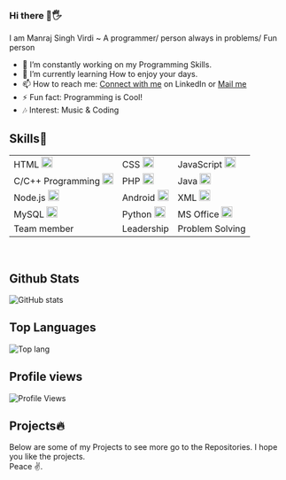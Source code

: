 ### Hi there 👋🖐
<!-- <img src="https://raw.githubusercontent.com/MartinHeinz/MartinHeinz/master/wave.gif" width="25px"> -->

<!--
**Manraj29/Manraj29** is a ✨ _special_ ✨ repository because its `README.md` (this file) appears on your GitHub profile.-->

I am Manraj Singh Virdi
 ~ A programmer/ person always in problems/ Fun person 
- 🔭 I’m constantly working on my Programming Skills.
- 🌱 I’m currently learning How to enjoy your days.
- 📫 How to reach me: <a href="https://www.linkedin.com/in/manraj-singh-virdi-44aa451b2/detail/">Connect with me</a> on LinkedIn or <a href = "mailto:virdimanajsingh9@gmail.com">Mail me</a>
- ⚡ Fun fact: Programming is Cool!
- 🎶 Interest: Music & Coding

<!-- <p>
 <img src="https://user-images.githubusercontent.com/61323049/110215282-de210200-7ece-11eb-865f-f769bbe6c1b7.jpg" width="350px" top="50px">
</p>
 -->

<h2>Skills💪</h2>
<div>
<!-- <img src="https://camo.githubusercontent.com/528c747b822ad5b408176ad29cc08224eb4ce7cc578e8033967f64223f594f8e/68747470733a2f2f696d672e736869656c64732e696f2f62616467652f432d696e666f726d6174696f6e616c3f7374796c653d666f722d7468652d6261646765266c6f676f3d63">
 <img src="https://camo.githubusercontent.com/38ea02fe75ed5fb85db38f0fe9e7475482eb48e1e1c3c16d0eaaff1d943b8a6a/68747470733a2f2f696d672e736869656c64732e696f2f62616467652f432b2b2d626c75653f7374796c653d666f722d7468652d6261646765266c6f676f3d63253242253242">
<img src="https://camo.githubusercontent.com/e80a222eef8c7abb81f9c0a4521efd756c2bc562af41e5ffce2004be1eb12482/68747470733a2f2f696d672e736869656c64732e696f2f62616467652f48544d4c352d77686974653f7374796c653d666f722d7468652d6261646765266c6f676f3d68746d6c35">
<img src="https://camo.githubusercontent.com/5039762ad01157a36915df71595284f6f0bba77c42787035b62afc06ecf45676/68747470733a2f2f696d672e736869656c64732e696f2f62616467652f435353332d626c75653f7374796c653d666f722d7468652d6261646765266c6f676f3d63737333">
<img src="https://camo.githubusercontent.com/07e696d73e35ca9f9c0d73d6d1d5378b3a43230f90dd82e7dc7065fe30df5fb8/68747470733a2f2f696d672e736869656c64732e696f2f62616467652f44424d532d636f726e73696c6b3f7374796c653d666f722d7468652d6261646765266c6f676f3d7468652d6d6f7669652d6461746162617365266c6f676f436f6c6f723d79656c6c6f77">
<img src="https://camo.githubusercontent.com/e9069299d120da1f7b62c0456cc049795af4245963078c8c8e47745d2f82744b/68747470733a2f2f696d672e736869656c64732e696f2f62616467652f4d532532304f66666963652d6f72616e67653f7374796c653d666f722d7468652d6261646765266c6f676f3d6d6963726f736f66742d6f6666696365">
<img src="https://camo.githubusercontent.com/c13463b4cfa225b48dfdd4a2997562ca247bb2da81b8fe506447ae1b95a1a6e4/68747470733a2f2f696d672e736869656c64732e696f2f62616467652f56422e4e45542d707572706c653f7374796c653d666f722d7468652d6261646765266c6f676f3d2e6e6574">
<img src="https://camo.githubusercontent.com/9d358b77d6aaa6aaf86015f2c8f2876a8c6161cb603c74b507c07463439be269/68747470733a2f2f696d672e736869656c64732e696f2f62616467652f4a6176612d626c75653f7374796c653d666f722d7468652d6261646765266c6f676f3d6a617661"> -->
<table border="0">
 <tr>
  <td>HTML <img src="https://play-lh.googleusercontent.com/85WnuKkqDY4gf6tndeL4_Ng5vgRk7PTfmpI4vHMIosyq6XQ7ZGDXNtYG2s0b09kJMw" height=20></td> 
  <td>CSS <img src="https://play-lh.googleusercontent.com/RTAZb9E639F4JBcuBRTPEk9_92I-kaKgBMw4LFxTGhdCQeqWukXh74rTngbQpBVGxqo" height=20></td> 
  <td>JavaScript <img src="https://www.javascripttutorial.net/wp-content/uploads/2021/04/JavaScript-Tutorial.svg" height=20></td>
 </tr>
 <tr>
  <td>C/C++ Programming <img src="https://encrypted-tbn0.gstatic.com/images?q=tbn:ANd9GcSctf2rwVh3_iEZv6OzhWQyuyjT06gtssuXbg&usqp=CAU" height=20></td> 
  <td>PHP <img src="https://laravelnews.imgix.net/images/phplogo.jpg?ixlib=php-3.3.1" height=20></td> 
  <td>Java <img src="https://cdn.vox-cdn.com/thumbor/_AobZZDt_RVStktVR7mUZpBkovc=/0x0:640x427/1200x800/filters:focal(0x0:640x427)/cdn.vox-cdn.com/assets/1087137/java_logo_640.jpg" height=20></td>
 </tr>
 <tr>
  <td>Node.js <img src="https://www.startechup.com/wp-content/uploads/January-11-2021-Nodejs-What-it-is-used-for-and-when-where-to-use-it-for-your-enterprise-app-development.jpg" height=20></td> 
  <td>Android <img src="https://data1.ibtimes.co.in/en/full/561247/android-m.jpg" height=20></td> 
  <td>XML <img src="http://www.tbee.org/wp-content/uploads/2021/01/xml-file.png" height=20></td>
 </tr>
 <tr>
  <td>MySQL <img src="https://guiltyparties.com/wp-content/uploads/2020/06/MySQL-Logo.png" height=20></td> 
  <td>Python <img src="https://qph.fs.quoracdn.net/main-qimg-28cadbd02699c25a88e5c78d73c7babc" height=20></td> 
  <td>MS Office <img src="https://shop.anaptis.com/wp-content/uploads/2018/08/microsoft-office-365.png" height=20></td>
 </tr>
 <tr>
  <td>Team member</td> 
  <td>Leadership</td> 
  <td>Problem Solving</td>
 </tr>
</table>

 </div>
 <br>
 <h2>Github Stats</h2>

 
 ![GitHub stats](https://github-readme-stats.vercel.app/api?username=Manraj29&show_icons=true&theme=dark)<br>
  <h2>Top Languages</h2>
 
 ![Top lang](https://github-readme-stats.vercel.app/api/top-langs/?username=Manraj29&theme=dark&layout=compact)
   <h2>Profile views</h2>
   
![Profile Views](https://komarev.com/ghpvc/?username=Manraj29&label=Profile%20views&color=0e75b6&style=flat) 

 <h2>Projects🔥</h2>
 Below are some of my Projects to see more go to the Repositories. I hope you like the projects.
 <br>Peace ✌.


